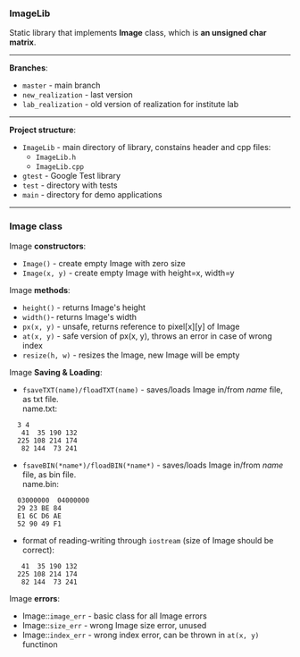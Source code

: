 ### ImageLib
Static library that implements **Image** class, which is **an unsigned char matrix**.

---

**Branches**:
- `master` - main branch
- `new_realization` - last version
- `lab_realization` - old version of realization for institute lab

---

**Project structure**:

- `ImageLib` - main directory of library, constains header and cpp files:
	- `ImageLib.h`
	- `ImageLib.cpp`
- `gtest` - Google Test library
- `test` - directory with tests
- `main` - directory for demo applications

---

### Image class

Image **constructors**:
- `Image()` - create empty Image with zero size
- `Image(x, y)` - create empty Image with height=x, width=y

Image **methods**:
- `height()` - returns Image's height
- `width()`- returns Image's width
- `px(x, y)` - unsafe, returns reference to pixel\[x\]\[y\] of Image
- `at(x, y)` - safe version of px(x, y), throws an error in case of wrong index
- `resize(h, w)` - resizes the Image, new Image will be empty

Image **Saving & Loading**:
- `fsaveTXT(name)/floadTXT(name)` - saves/loads Image in/from *name* file, as txt file.  
name.txt:
```
  3 4
   41  35 190 132
  225 108 214 174
   82 144  73 241
```
- `fsaveBIN(*name*)/floadBIN(*name*)` - saves/loads Image in/from *name* file, as bin file.  
name.bin:
```
  03000000  04000000
  29 23 BE 84
  E1 6C D6 AE
  52 90 49 F1
```

- format of reading-writing through `iostream` (size of Image should be correct):
```
   41  35 190 132
  225 108 214 174
   82 144  73 241
```

Image **errors**:
- Image::`image_err` - basic class for all Image errors
- Image::`size_err` - wrong Image size error, unused
- Image::`index_err` - wrong index error, can be thrown in `at(x, y)` functinon